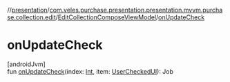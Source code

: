 //[presentation](../../../index.md)/[com.veles.purchase.presentation.presentation.mvvm.purchase.collection.edit](../index.md)/[EditCollectionComposeViewModel](index.md)/[onUpdateCheck](on-update-check.md)

# onUpdateCheck

[androidJvm]\
fun [onUpdateCheck](on-update-check.md)(index: [Int](https://kotlinlang.org/api/latest/jvm/stdlib/kotlin/-int/index.html), item: [UserCheckedUI](../../com.veles.purchase.presentation.model.user/-user-checked-u-i/index.md)): Job
